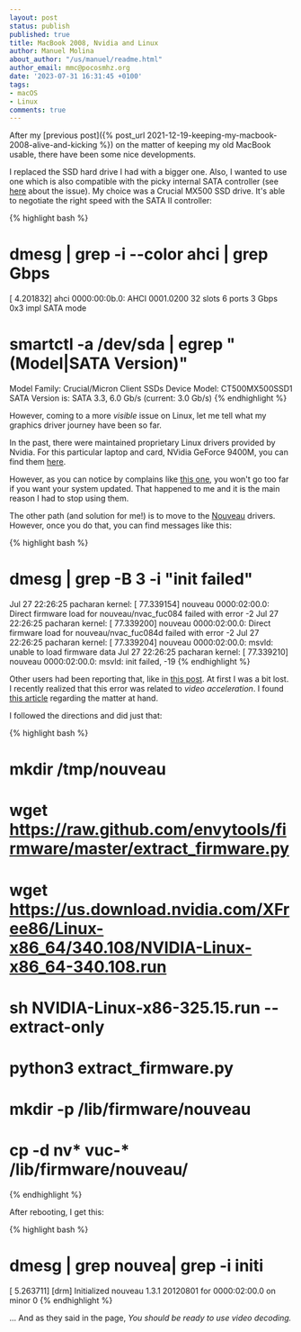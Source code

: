```yaml
---
layout: post
status: publish
published: true
title: MacBook 2008, Nvidia and Linux
author: Manuel Molina
about_author: "/us/manuel/readme.html"
author_email: mmc@pocosmhz.org
date: '2023-07-31 16:31:45 +0100'
tags:
- macOS
- Linux
comments: true
---
```

After my [previous post]({% post_url 2021-12-19-keeping-my-macbook-2008-alive-and-kicking %}) on the matter of keeping my old MacBook usable, there have been some nice developments.

I replaced the SSD hard drive I had with a bigger one. Also, I wanted to use one which is also compatible with the picky internal SATA controller (see [here](https://forums.macrumors.com/threads/ssds-sata-and-negotiated-link-speeds.2047851/) about the issue).
My choice was a Crucial MX500 SSD drive. It's able to negotiate the right speed with the SATA II controller:

{% highlight bash %}
# dmesg | grep -i --color ahci | grep Gbps
[    4.201832] ahci 0000:00:0b.0: AHCI 0001.0200 32 slots 6 ports 3 Gbps 0x3 impl SATA mode

# smartctl -a /dev/sda | egrep "(Model|SATA Version)"
Model Family:     Crucial/Micron Client SSDs
Device Model:     CT500MX500SSD1
SATA Version is:  SATA 3.3, 6.0 Gb/s (current: 3.0 Gb/s)
{% endhighlight %}

However, coming to a more *visible* issue on Linux, let me tell what my graphics driver journey have been so far.

In the past, there were maintained proprietary Linux drivers provided by Nvidia. For this particular laptop and card, NVidia GeForce 9400M, you can find them [here](https://www.nvidia.com/download/driverResults.aspx/156163/en-us/).

However, as you can notice by complains like [this one](https://askubuntu.com/questions/1453326/22-04-1-and-nvidia-legacy-driver-vs-nouveau), you won't go too far if you want your system updated. That happened to me and it is the main reason I had to stop using them.

The other path (and solution for me!) is to move to the [Nouveau](https://nouveau.freedesktop.org/) drivers. However, once you do that, you can find messages like this:

{% highlight bash %}
# dmesg | grep -B 3 -i "init failed"
Jul 27 22:26:25 pacharan kernel: [   77.339154] nouveau 0000:02:00.0: Direct firmware load for nouveau/nvac_fuc084 failed with error -2
Jul 27 22:26:25 pacharan kernel: [   77.339200] nouveau 0000:02:00.0: Direct firmware load for nouveau/nvac_fuc084d failed with error -2
Jul 27 22:26:25 pacharan kernel: [   77.339204] nouveau 0000:02:00.0: msvld: unable to load firmware data
Jul 27 22:26:25 pacharan kernel: [   77.339210] nouveau 0000:02:00.0: msvld: init failed, -19
{% endhighlight %}

Other users had been reporting that, like in [this post](https://unix.stackexchange.com/questions/677112/errors-from-nouveau-display-driver-on-debian-firmware-failed-to-load-nouveau).
At first I was a bit lost. I recently realized that this error was related to *video acceleration*. I found [this article](https://nouveau.freedesktop.org/VideoAcceleration.html) regarding the matter at hand.

I followed the directions and did just that:

{% highlight bash %}
# mkdir /tmp/nouveau
# wget https://raw.github.com/envytools/firmware/master/extract_firmware.py
# wget https://us.download.nvidia.com/XFree86/Linux-x86_64/340.108/NVIDIA-Linux-x86_64-340.108.run
# sh NVIDIA-Linux-x86-325.15.run --extract-only
# python3 extract_firmware.py
# mkdir -p /lib/firmware/nouveau
# cp -d nv* vuc-* /lib/firmware/nouveau/
{% endhighlight %}

After rebooting, I get this:

{% highlight bash %}
# dmesg | grep nouvea| grep -i initi
[    5.263711] [drm] Initialized nouveau 1.3.1 20120801 for 0000:02:00.0 on minor 0
{% endhighlight %}

... And as they said in the page, *You should be ready to use video decoding.*
